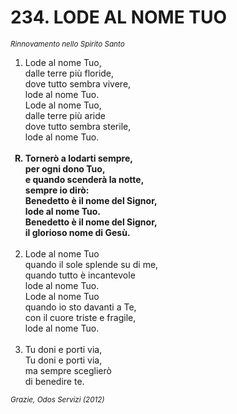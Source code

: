 # 234. LODE AL NOME TUO

<sub><i>Rinnovamento nello Spirito Santo</i></sub>
<ol>
	<li>Lode al nome Tuo,<br>
		dalle terre più floride,<br>
		dove tutto sembra vivere,<br>
		lode al nome Tuo.<br>
		Lode al nome Tuo,<br>
		dalle terre più aride<br>
		dove tutto sembra sterile,<br>
		lode al nome Tuo.</li><br>
	<b><li type="A" value="18">Tornerò a lodarti sempre,<br>
		per ogni dono Tuo,<br>
		e quando scenderà la notte,<br>
		sempre io dirò:<br>
		Benedetto è il nome del Signor,<br>
		lode al nome Tuo.<br>
		Benedetto è il nome del Signor,<br>
		il glorioso nome di Gesù.</li></b><br>
	<li value="2">Lode al nome Tuo<br>
		quando il sole splende su di me,<br>
		quando tutto è incantevole<br>
		lode al nome Tuo.<br>
		Lode al nome Tuo<br>
		quando io sto davanti a Te,<br>
		con il cuore triste e fragile,<br>
		lode al nome Tuo.</li><br>
	<li>Tu doni e porti via,<br>
		Tu doni e porti via,<br>
		ma sempre sceglierò<br>
		di benedire te.</li>
</ol>
<sub><i>Grazie, Odos Servizi (2012)</i></sub>

